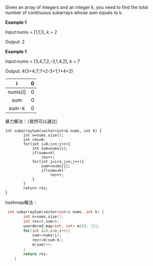 Given an array of integers and an integer k, you need to find the total number of continuous subarrays whose sum equals to k.

**Example 1**

Input:nums = [1,1,1], k = 2

Output: 2

**Example 1**

Input:nums = [3,4,7,2,-3,1,4,2], k = 7

Output: 4(3+4;7;7+2-3+1;1+4+2)

|i          |    0      |
|:---------:|:---------:| 
|nums[i]    |  0        |
|sum        |  0        | 
|sum-k      |  0        |


暴力解法：（居然可以通过）
```
int subarraySum(vector<int>& nums, int k) {
        int n=nums.size();
        int res=0;
        for(int i=0;i<n;i++){
            int sum=nums[i];
            if(sum==k)
                res++;  
            for(int j=i+1;j<n;j++){
                sum+=nums[j];
                if(sum==k)
                    res++; 
            }               
        }
        return res;
}
```
hashmap解法：
```C++
 int subarraySum(vector<int>& nums, int k) {
        int n=nums.size();
        int res=0,sum=0;
        unordered_map<int, int> m{{0, 1}};
        for(int i=0;i<n;i++){
            sum+=nums[i];
            res+=m[sum-k];
            m[sum]++;
        }
        return res;
    }
```
